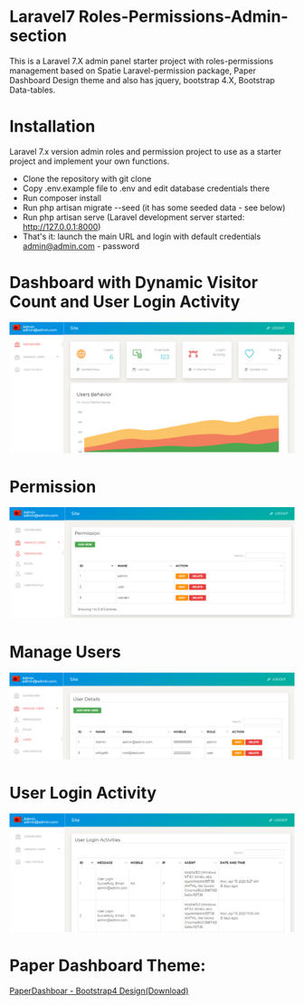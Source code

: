 # Laravel7 Roles-Permissions-Admin-section
This is a Laravel 7.X admin panel starter project with roles-permissions management based on Spatie Laravel-permission package, Paper Dashboard Design theme and also has jquery, bootstrap 4.X, Bootstrap Data-tables.

# Installation
Laravel 7.x version admin roles and permission project to use as a starter project and implement your own functions.

* Clone the repository with git clone
* Copy .env.example file to .env and edit database credentials there
* Run composer install
* Run php artisan migrate --seed (it has some seeded data - see below)
* Run php artisan serve (Laravel development server started: http://127.0.0.1:8000)
* That's it: launch the main URL and login with default credentials admin@admin.com - password

# Dashboard with Dynamic Visitor Count and User Login Activity
![picture alt](https://raw.githubusercontent.com/Mahanteshkumbar/Laravel7.x-Roles-Permissions-Admin-Paper-Dashboard-bootstrap4/master/screens/1.PNG)

# Permission
![picture alt](https://raw.githubusercontent.com/Mahanteshkumbar/Laravel7.x-Roles-Permissions-Admin-Paper-Dashboard-bootstrap4/master/screens/3.PNG)

# Manage Users
![picture alt](https://raw.githubusercontent.com/Mahanteshkumbar/Laravel7.x-Roles-Permissions-Admin-Paper-Dashboard-bootstrap4/master/screens/4.PNG)

# User Login Activity
![picture alt](https://raw.githubusercontent.com/Mahanteshkumbar/Laravel7.x-Roles-Permissions-Admin-Paper-Dashboard-bootstrap4/master/screens/2.PNG)

# Paper Dashboard Theme:
[PaperDashboar - Bootstrap4 Design(Download)](https://demos.creative-tim.com/bs3/paper-dashboard/dashboard.html)
